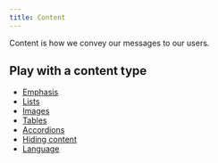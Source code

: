 ```yaml
---
title: Content
---
```


Content is how we convey our messages to our users.

<nav aria-label="On page">

## Play with a content type

- [Emphasis](/content/emphasis)
- [Lists](/content/lists)
- [Images](/content/images)
- [Tables](/content/table)
- [Accordions](/content/details-summary)
- [Hiding content](/content/hiding)
- [Language](/content/language)

</nav>
